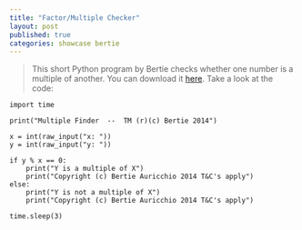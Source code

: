 ```yaml
---
title: "Factor/Multiple Checker"
layout: post
published: true
categories: showcase bertie
---
```


> This short Python program by Bertie checks whether one number is a multiple of another.
> You can download it [here](/files/showcase/Bertie/factor-multiple-checker.py).
> Take a look at the code:

    import time

    print("Multiple Finder  --  TM (r)(c) Bertie 2014")

    x = int(raw_input("x: "))
    y = int(raw_input("y: "))

    if y % x == 0:
        print("Y is a multiple of X")
        print("Copyright (c) Bertie Auricchio 2014 T&C's apply")
    else:
        print("Y is not a multiple of X")
        print("Copyright (c) Bertie Auricchio 2014 T&C's apply")

    time.sleep(3)
